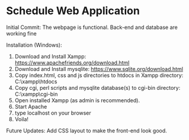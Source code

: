 # Schedule Web Application
Initial Commit: The webpage is functional. Back-end and database are working fine

Installation (Windows): 
1. Download and Install Xampp: https://www.apachefriends.org/download.html
2. Download and Install mysqlite: https://www.sqlite.org/download.html
3. Copy index.html, css and js directories to htdocs in Xampp directory: C:\xampp\htdocs
4. Copy cgi, perl scripts and mysqlite database(s) to cgi-bin directory: C:\xampp\cgi-bin
5. Open installed Xampp (as admin is recommended).
6. Start Apache
7. type localhost on your browser
8. Voila!

Future Updates: Add CSS layout to make the front-end look good.
